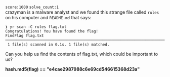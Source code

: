 `score:1000` `solve_count:1`    
crazyman is a malware analyst and we found this strange file called `rules` on his computer and `README.md` that says:
```
❯ yr scan -C rules flag.txt
Congratulations! You have found the flag!
FindFlag flag.txt
────────────────────────────────────────────────────────────────────────
 1 file(s) scanned in 0.1s. 1 file(s) matched.
```
Can you help us find the contents of flag.txt, which could be important to us?

**hash.md5(flag) == "e4cae2987988c6e69cd546615368d23a"**
